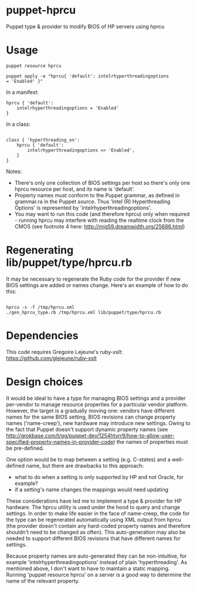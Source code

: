 puppet-hprcu
============

Puppet type &amp; provider to modify BIOS of HP servers using hprcu

# Usage

<code>puppet resource hprcu</code>

<code>puppet apply -e "hprcu{ 'default': intelrhyperthreadingoptions = 'Enabled' }"</code>

In a manifest:

<pre><code>hprcu { 'default':
	intelrhyperthreadingoptions = 'Enabled' 
}</code></pre>

In a class:

<pre><code>
class { 'hyperthreading_on':
	hprcu { 'default':
		intelrhyperthreadingoptions => 'Enabled',
	}
}
</code></pre>

Notes: 

* There's only one collection of BIOS settings per host so there's only one hprcu resource per host, and its name is 'default'.
* Property names must conform to the Puppet grammar, as defined in grammar.ra in the Puppet source. Thus 'Intel (R) Hyperthreading Options' is represented by 'intelrhyperthreadingoptions'.
* You may want to run this code (and therefore hprcu) only when required - running hprcu may interfere with reading the realtime clock from the CMOS (see footnote 4 here: http://mjg59.dreamwidth.org/25686.html)

# Regenerating lib/puppet/type/hprcu.rb

It may be necessary to regenerate the Ruby code for the provider if new BIOS settings are added or names change. Here's an example of how to do this:

<pre><code>
hprcu -s -f /tmp/hprcu.xml
./gen_hprcu_type.rb /tmp/hprcu.xml lib/puppet/type/hprcu.rb
</code></pre>

# Dependencies

This code requires Gregoire Lejeune's ruby-xslt: https://github.com/glejeune/ruby-xslt

# Design choices

It would be ideal to have a type for managing BIOS settings and a provider per-vendor to manage resource properties for a particular vendor platform. However, the target is a gradually moving one: vendors have different names for the same BIOS setting, BIOS revisions can change property names ('name-creep'), new hardware may introduce new settings. Owing to the fact that Puppet doesn't support dynamic property names (see http://grokbase.com/t/gg/puppet-dev/1254htyrr9/how-to-allow-user-specified-property-names-in-provider-code) the names of properties must be pre-defined.

One option would be to map between a setting (e.g. C-states) and a well-defined name, but there are drawbacks to this approach:

 *    what to do when a setting is only supported by HP and not Oracle, for example? 
 *    if a setting's name changes the mappings would need updating

These considerations have led me to implement a type & provider for HP hardware. The hprcu utility is used under the hood to query and change settings. In order to make life easier in the face of name-creep, the code for the type can be regenerated automatically using XML output from hprcu (the provider doesn't contain any hard-coded property names and therefore shouldn't need to be changed as often). This auto-generation may also be needed to support different BIOS revisions that have different names for settings. 

Because property names are auto-generated they can be non-intuitive, for example 'intelrhyperthreadingoptions' instead of plain 'hyperthreading'. As mentioned above, I don't want to have to maintain a static mapping. Running 'puppet resource hprcu' on a server is a good way to determine the name of the relevant property.
